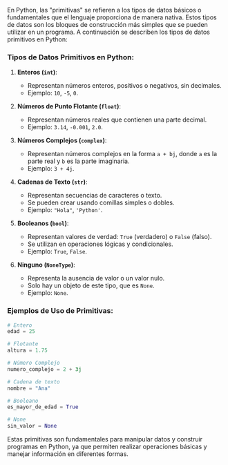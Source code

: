 En Python, las "primitivas" se refieren a los tipos de datos básicos o fundamentales que el lenguaje proporciona de manera nativa. Estos tipos de datos son los bloques de construcción más simples que se pueden utilizar en un programa. A continuación se describen los tipos de datos primitivos en Python:

### **Tipos de Datos Primitivos en Python:**

1. **Enteros (`int`)**:
   - Representan números enteros, positivos o negativos, sin decimales.
   - Ejemplo: `10`, `-5`, `0`.

2. **Números de Punto Flotante (`float`)**:
   - Representan números reales que contienen una parte decimal.
   - Ejemplo: `3.14`, `-0.001`, `2.0`.

3. **Números Complejos (`complex`)**:
   - Representan números complejos en la forma `a + bj`, donde `a` es la parte real y `b` es la parte imaginaria.
   - Ejemplo: `3 + 4j`.

4. **Cadenas de Texto (`str`)**:
   - Representan secuencias de caracteres o texto.
   - Se pueden crear usando comillas simples o dobles.
   - Ejemplo: `"Hola"`, `'Python'`.

5. **Booleanos (`bool`)**:
   - Representan valores de verdad: `True` (verdadero) o `False` (falso).
   - Se utilizan en operaciones lógicas y condicionales.
   - Ejemplo: `True`, `False`.

6. **Ninguno (`NoneType`)**:
   - Representa la ausencia de valor o un valor nulo.
   - Solo hay un objeto de este tipo, que es `None`.
   - Ejemplo: `None`.

### **Ejemplos de Uso de Primitivas:**

```python
# Entero
edad = 25

# Flotante
altura = 1.75

# Número Complejo
numero_complejo = 2 + 3j

# Cadena de texto
nombre = "Ana"

# Booleano
es_mayor_de_edad = True

# None
sin_valor = None
```

Estas primitivas son fundamentales para manipular datos y construir programas en Python, ya que permiten realizar operaciones básicas y manejar información en diferentes formas.
